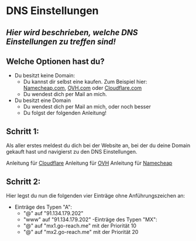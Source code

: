 
# DNS Einstellungen
## _Hier wird beschrieben, welche DNS Einstellungen zu treffen sind!_


## Welche Optionen hast du?

- Du besitzt keine Domain:
    - Du kannst dir selbst eine kaufen. Zum Beispiel hier: [Namecheap.com][nc], [OVH.com][ovh] oder [Cloudflare.com][cf]
    - Du wendest dich per Mail an mich. 
- Du besitzt eine Domain
    - Du wendest dich per Mail an mich, oder noch besser
    - Du folgst der folgenden Anleitung!



## Schritt 1:
Als aller erstes meldest du dich bei der Website an, bei der du deine Domain gekauft hast und navigierst zu den DNS Einstellungen.

Anleitung für [Cloudflare][cf-dns]
Anleitung für [OVH][ovh-dns]
Anleitung für [Namecheap][nc-dns]

## Schritt 2:
Hier legst du nun die folgenden vier Einträge ohne Anführungszeichen an:

 - Einträge des Typen "A":
   - "@" auf "91.134.179.202"
   - "www" auf "91.134.179.202"
-Einträge des Typen "MX":
   - "@" auf "mx1.go-reach.me" mit der Priorität 10
   - "@" auf "mx2.go-reach.me" mit der Priorität 20
	
[nc]: https://namecheap.com
[ovh]: https://ohv.com
[cf]: https://cloudflare.com
[cf-dns]: https://support.cloudflare.com/hc/de/articles/360019093151-Verwaltung-von-DNS-Eintr%C3%A4gen-in-Cloudflare
[ovh-dns]: https://docs.ovh.com/de/domains/webhosting_bearbeiten_der_dns_zone/
[nc-dns]: https://www.namecheap.com/support/knowledgebase/article.aspx/434/2237/how-do-i-set-up-host-records-for-a-domain/